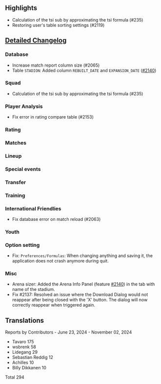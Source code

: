 ## Highlights

* Calculation of the tsi sub by approximating the tsi formula (#235)
* Restoring user's table sorting settings (#2119)

## [Detailed Changelog](https://github.com/ho-dev/HattrickOrganizer/issues?q=milestone%3A9.0)

### Database

* Increase match report column size (#2065)
* Table `STADION`: Added column `REBUILT_DATE` and
  `EXPANSION_DATE` ([#2140](https://github.com/ho-dev/HattrickOrganizer/issues/2140))

### Squad

* Calculation of the tsi sub by approximating the tsi formula (#235)

### Player Analysis

* Fix error in rating compare table (#2153)

### Rating

### Matches

### Lineup

### Special events

### Transfer

### Training

### International Friendlies

* Fix database error on match reload (#2063)

### Youth

### Option setting

* Fix: `Preferences/Formulas`: When changing anything and saving it, the application does not crash anymore during quit.

### Misc

* Arena sizer: Added the Arena Info Panel (feature [#2140](https://github.com/ho-dev/HattrickOrganizer/issues/2140)) in
  the tab with name of the stadium.
* Fix #2137: Resolved an issue where the Download Dialog would not reappear after being closed with the 'X' button. The
  dialog will now correctly reappear when triggered again.

## Translations

Reports by Contributors - June 23, 2024 - November 02, 2024

* Tavaro 175
* wsbrenk 58
* Lidegang 29
* Sebastian Reddig 12
* Achilles 10
* Billy Dikkanen 10

Total 294